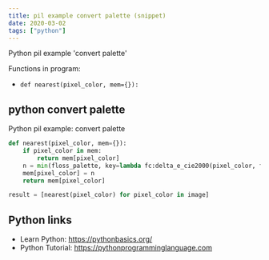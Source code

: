 ```yaml
---
title: pil example convert palette (snippet)
date: 2020-03-02
tags: ["python"]
---
```

Python pil example 'convert palette'

Functions in program: 
* `def nearest(pixel_color, mem={}):`

## python convert palette

Python pil example: convert palette

```python
def nearest(pixel_color, mem={}):
    if pixel_color in mem:
        return mem[pixel_color]
    n = min(floss_palette, key=lambda fc:delta_e_cie2000(pixel_color, fc))
    mem[pixel_color] = n
    return mem[pixel_color]

result = [nearest(pixel_color) for pixel_color in image]

```

## Python links

- Learn Python: https://pythonbasics.org/
- Python Tutorial: https://pythonprogramminglanguage.com
